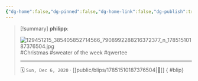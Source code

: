 ```yaml
---
{"dg-home":false,"dg-pinned":false,"dg-home-link":false,"dg-publish":true,"tags":["dgblip"],"disabled rules":["yaml-title","yaml-title-alias","file-name-heading"],"title":"philipp on instagram @ 2020-12-06","created-date":"2020-12-06T06:08:00","updated-date":"2025-05-02T17:43:07","dg-path":"blips/17851510187376504.md","permalink":"/blips/17851510187376504/","dgPassFrontmatter":true}
---
```


> [!summary] **philipp**:
>
> ![129451215_385405852714566_7908992288216372377_n_17851510187376504.jpg](/img/user/attachments/129451215_385405852714566_7908992288216372377_n_17851510187376504.jpg)
> #Christmas #sweater of the week #qwertee
> - - -
>
> 🗓️ `Sun, Dec 6, 2020` · [[public/blips/17851510187376504\|🔗]]
{ #blip}

